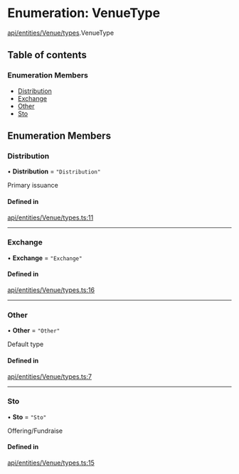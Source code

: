 # Enumeration: VenueType

[api/entities/Venue/types](../wiki/api.entities.Venue.types).VenueType

## Table of contents

### Enumeration Members

- [Distribution](../wiki/api.entities.Venue.types.VenueType#distribution)
- [Exchange](../wiki/api.entities.Venue.types.VenueType#exchange)
- [Other](../wiki/api.entities.Venue.types.VenueType#other)
- [Sto](../wiki/api.entities.Venue.types.VenueType#sto)

## Enumeration Members

### Distribution

• **Distribution** = ``"Distribution"``

Primary issuance

#### Defined in

[api/entities/Venue/types.ts:11](https://github.com/PolymeshAssociation/polymesh-sdk/blob/e978aefd/src/api/entities/Venue/types.ts#L11)

___

### Exchange

• **Exchange** = ``"Exchange"``

#### Defined in

[api/entities/Venue/types.ts:16](https://github.com/PolymeshAssociation/polymesh-sdk/blob/e978aefd/src/api/entities/Venue/types.ts#L16)

___

### Other

• **Other** = ``"Other"``

Default type

#### Defined in

[api/entities/Venue/types.ts:7](https://github.com/PolymeshAssociation/polymesh-sdk/blob/e978aefd/src/api/entities/Venue/types.ts#L7)

___

### Sto

• **Sto** = ``"Sto"``

Offering/Fundraise

#### Defined in

[api/entities/Venue/types.ts:15](https://github.com/PolymeshAssociation/polymesh-sdk/blob/e978aefd/src/api/entities/Venue/types.ts#L15)
